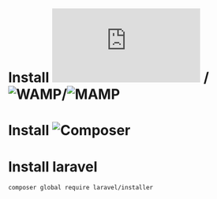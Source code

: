# Install ![XAMPP](https://www.apachefriends.org/download.html) /![WAMP]()/![MAMP]()
# Install ![Composer](https://getcomposer.org/download/)
# Install laravel
`` composer global require laravel/installer ``